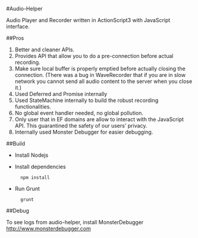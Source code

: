 #Audio-Helper

Audio Player and Recorder written in ActionScript3 with JavaScript interface.

##Pros

1. Better and cleaner APIs.
2. Provides API that allow you to do a pre-connection before actual recording.
3. Make sure local buffer is properly emptied before actually closing the connection. (There was a bug in WaveRecorder that if you are in slow network you cannot send all audio content to the server when you close it.)
4. Used Deferred and Promise internally
5. Used StateMachine internally to build the robust recording functionalities.
6. No global event handler needed, no global pollution.
7. Only user that in EF domains are allow to interact with the JavaScript API. This guarantined the safety of our users' privacy.
8. Internally used Monster Debugger for easier debugging.

##Build

* Install Nodejs
* Install dependencies

        npm install

* Run Grunt

        grunt
   
##Debug

To see logs from audio-helper, install MonsterDebugger <http://www.monsterdebugger.com>
